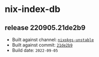 # nix-index-db
## release 220905.21de2b9
- Built against channel: [`nixpkgs-unstable`](https://github.com/nixos/nixpkgs/tree/nixpkgs-unstable)
- Built against commit: [`21de2b9`](https://github.com/NixOS/nixpkgs/commit/21de2b973f9fee595a7a1ac4693efff791245c34)
- Build date: `2022-09-05`
